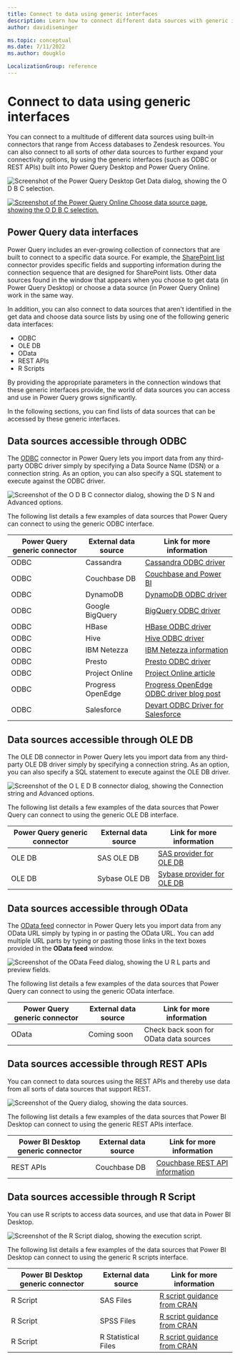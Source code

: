 ```yaml
---
title: Connect to data using generic interfaces
description: Learn how to connect different data sources with generic interfaces.
author: davidiseminger

ms.topic: conceptual
ms.date: 7/11/2022
ms.author: dougklo

LocalizationGroup: reference
---
```


# Connect to data using generic interfaces

You can connect to a multitude of different data sources using built-in connectors that range from Access databases to Zendesk resources. You can also connect to all sorts of *other* data sources to further expand your connectivity options, by using the generic interfaces (such as ODBC or REST APIs) built into Power Query Desktop and Power Query Online.

![Screenshot of the Power Query Desktop Get Data dialog, showing the O D B C selection.](media/connect-using-generic-interfaces/get-generic-data-1.png)

[![Screenshot of the Power Query Online Choose data source page, showing the O D B C selection.](media/connect-using-generic-interfaces/get-generic-data-2.png)](media/connect-using-generic-interfaces/get-generic-data-2.png#lightbox)

## Power Query data interfaces

Power Query includes an ever-growing collection of connectors that are built to connect to a specific data source. For example, the [SharePoint list](connectors/SharePointList.md) connector provides specific fields and supporting information during the connection sequence that are designed for SharePoint lists. Other data sources found in the window that appears when you choose to get data (in Power Query Desktop) or choose a data source (in Power Query Online) work in the same way.

In addition, you can also connect to data sources that aren't identified in the get data and choose data source lists by using one of the following generic data interfaces:

* ODBC
* OLE DB
* OData
* REST APIs
* R Scripts

By providing the appropriate parameters in the connection windows that these generic interfaces provide, the world of data sources you can access and use in Power Query grows significantly.

In the following sections, you can find lists of data sources that can be accessed by these generic interfaces.

## Data sources accessible through ODBC

The [ODBC](connectors/ODBC.md) connector in Power Query lets you import data from any third-party ODBC driver simply by specifying a Data Source Name (DSN) or a connection string. As an option, you can also specify a SQL statement to execute against the ODBC driver.

![Screenshot of the O D B C connector dialog, showing the D S N and Advanced options.](media/connect-using-generic-interfaces/odbc-data-source.png)

The following list details a few examples of data sources that Power Query can connect to using the generic ODBC interface.

| Power Query generic connector | External data source | Link for more information |
| --- | --- | --- |
| ODBC |Cassandra |[Cassandra ODBC driver](https://www.magnitude.com/drivers/cassandra-odbc-jdbc) |
| ODBC |Couchbase DB |[Couchbase and Power BI](https://powerbi.microsoft.com/blog/visualizing-data-from-couchbase-server-v4-using-power-bi/) |
| ODBC |DynamoDB |[DynamoDB ODBC driver](https://www.simba.com/drivers/dynamodb-odbc-jdbc/) |
| ODBC |Google BigQuery |[BigQuery ODBC driver](https://www.simba.com/drivers/bigquery-odbc-jdbc/) |
| ODBC |HBase |[HBase ODBC driver](https://www.simba.com/drivers/hbase-odbc-jdbc/) |
| ODBC |Hive |[Hive ODBC driver](https://www.magnitude.com/drivers/hive-odbc-jdbc) |
| ODBC |IBM Netezza |[IBM Netezza information](https://www.ibm.com/support/knowledgecenter/SSULQD_7.2.1/com.ibm.nz.datacon.doc/c_datacon_plg_overview.html) |
| ODBC |Presto |[Presto ODBC driver](https://www.simba.com/drivers/presto-odbc-jdbc/) |
| ODBC |Project Online |[Project Online article](desktop-project-online-connect-to-data.md) |
| ODBC |Progress OpenEdge |[Progress OpenEdge ODBC driver blog post](https://www.progress.com/blogs/connect-microsoft-power-bi-to-openedge-via-odbc-driver) |
| ODBC |Salesforce |[Devart ODBC Driver for Salesforce](https://www.devart.com/odbc/salesforce/) |

## Data sources accessible through OLE DB

The OLE DB connector in Power Query lets you import data from any third-party OLE DB driver simply by specifying a connection string. As an option, you can also specify a SQL statement to execute against the OLE DB driver.

![Screenshot of the O L E D B connector dialog, showing the Connection string and Advanced options.](media/connect-using-generic-interfaces/ole-db-data-source.png)

The following list details a few examples of the data sources that Power Query can connect to using the generic OLE DB interface.

| Power Query generic connector | External data source | Link for more information |
| --- | --- | --- |
| OLE DB |SAS OLE DB |[SAS provider for OLE DB](https://support.sas.com/downloads/package.htm?pid=648) |
| OLE DB |Sybase OLE DB |[Sybase provider for OLE DB](http://infocenter.sybase.com/help/index.jsp?topic=/com.sybase.infocenter.dc35888.1550/doc/html/jon1256941734395.html) |

## Data sources accessible through OData

The [OData feed](connectors/ODataFeed.md) connector in Power Query lets you import data from any OData URL simply by typing in or pasting the OData URL. You can add multiple URL parts by typing or pasting those links in the text boxes provided in the **OData feed** window.

![Screenshot of the OData Feed dialog, showing the U R L parts and preview fields.](media/connect-using-generic-interfaces/odata-data-source.png)

The following list details a few examples of the data sources that Power Query can connect to using the generic OData interface.

| Power Query generic connector | External data source | Link for more information |
| --- | --- | --- |
| OData |Coming soon |Check back soon for OData data sources |

## Data sources accessible through REST APIs

You can connect to data sources using the REST APIs and thereby use data from all sorts of data sources that support REST.

![Screenshot of the Query dialog, showing the data sources.](media/connect-using-generic-interfaces/rest-api-data-source.png)

The following list details a few examples of the data sources that Power BI Desktop can connect to using the generic REST APIs interface.

| Power BI Desktop generic connector | External data source | Link for more information |
| --- | --- | --- |
| REST APIs |Couchbase DB |[Couchbase REST API information](https://powerbi.microsoft.com/blog/visualizing-data-from-couchbase-server-v4-using-power-bi/) |

## Data sources accessible through R Script

You can use R scripts to access data sources, and use that data in Power BI Desktop.

![Screenshot of the R Script dialog, showing the execution script.](media/connect-using-generic-interfaces/r-script-data-source.png)

The following list details a few examples of the data sources that Power BI Desktop can connect to using the generic R scripts interface.

| Power BI Desktop generic connector | External data source | Link for more information |
| --- | --- | --- |
| R Script |SAS Files |[R script guidance from CRAN](https://cran.r-project.org/doc/manuals/R-data.html) |
| R Script |SPSS Files |[R script guidance from CRAN](https://cran.r-project.org/doc/manuals/R-data.html) |
| R Script |R Statistical Files |[R script guidance from CRAN](https://cran.r-project.org/doc/manuals/R-data.html) |

